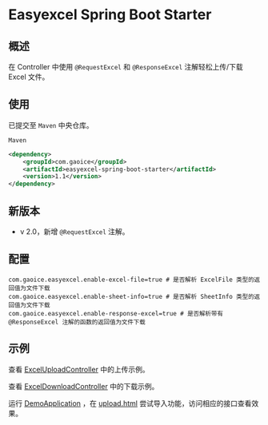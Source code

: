 # Easyexcel Spring Boot Starter
## 概述

在 Controller 中使用 `@RequestExcel` 和 `@ResponseExcel` 注解轻松上传/下载 Excel 文件。



## 使用

已提交至 `Maven` 中央仓库。

`Maven`

```xml
<dependency>
    <groupId>com.gaoice</groupId>
    <artifactId>easyexcel-spring-boot-starter</artifactId>
    <version>1.1</version>
</dependency>
```



## 新版本

- v 2.0，新增 `@RequestExcel` 注解。



## 配置

```properties
com.gaoice.easyexcel.enable-excel-file=true # 是否解析 ExcelFile 类型的返回值为文件下载
com.gaoice.easyexcel.enable-sheet-info=true # 是否解析 SheetInfo 类型的返回值为文件下载
com.gaoice.easyexcel.enable-response-excel=true # 是否解析带有 @ResponseExcel 注解的函数的返回值为文件下载
```



## 示例

查看 [ExcelUploadController](https://github.com/gaoice/easyexcel-spring-boot-starter/tree/master/src/test/java/com/gaoice/easyexcel/spring/boot/demo/web/ExcelUploadController.java) 中的上传示例。

查看 [ExcelDownloadController](https://github.com/gaoice/easyexcel-spring-boot-starter/tree/master/src/test/java/com/gaoice/easyexcel/spring/boot/demo/web/ExcelDownloadController.java) 中的下载示例。

运行 [DemoApplication](https://github.com/gaoice/easyexcel-spring-boot-starter/tree/master/src/test/java/com/gaoice/easyexcel/spring/boot/demo/DemoApplication.java) ，在 [upload.html](https://github.com/gaoice/easyexcel-spring-boot-starter/blob/master/src/test/resources/templates/upload.html) 尝试导入功能，访问相应的接口查看效果。

